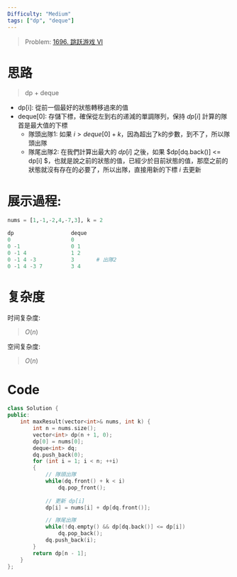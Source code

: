 ```yaml
---
Difficulty: "Medium"
tags: ["dp", "deque"]
---
```


> Problem: [1696. 跳跃游戏 VI](https://leetcode.cn/problems/jump-game-vi/description/)

# 思路

> dp + deque

- dp[i]: 從前一個最好的狀態轉移過來的值
- deque[0]: 存儲下標，確保從左到右的递減的單調隊列，保持 $dp[i]$ 計算的隊首是最大值的下標
  - 隊頭出隊1: 如果 $i > deque[0] + k$，因為超出了k的步數，到不了，所以隊頭出隊
  - 隊尾出隊2: 在我們計算出最大的 $dp[i]$ 之後，如果 $dp[dq.back()] <= dp[i] $，也就是說之前的狀態的值，已經少於目前狀態的值，那麼之前的狀態就沒有存在的必要了，所以出隊，直接用新的下標 $i$ 去更新

# 展示過程:
```py
nums = [1,-1,-2,4,-7,3], k = 2

dp                  deque
0                   0 
0 -1                0 1 
0 -1 4              1 2     
0 -1 4 -3           3       # 出隊2
0 -1 4 -3 7         3 4 
```

# 复杂度

时间复杂度:
> $O(n)$

空间复杂度:
> $O(n)$

# Code
```C++
class Solution {
public:
    int maxResult(vector<int>& nums, int k) {
        int n = nums.size();
        vector<int> dp(n + 1, 0);
        dp[0] = nums[0];
        deque<int> dq;
        dq.push_back(0);
        for (int i = 1; i < n; ++i)
        {
            // 隊頭出隊
            while(dq.front() + k < i)
                dq.pop_front();
            
            // 更新 dp[i]
            dp[i] = nums[i] + dp[dq.front()];

            // 隊尾出隊
            while(!dq.empty() && dp[dq.back()] <= dp[i])
                dq.pop_back();
            dq.push_back(i);
        }
        return dp[n - 1];
    }
};
```
  
